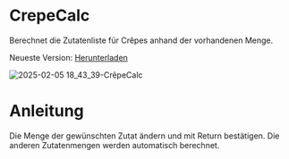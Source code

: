 # CrepeCalc
Berechnet die Zutatenliste für Crêpes anhand der vorhandenen Menge.

Neueste Version: <a href="https://github.com/Alsweider/CrepeCalc/releases/latest">Herunterladen</a>

![2025-02-05 18_43_39-CrêpeCalc](https://github.com/user-attachments/assets/ad9eae2f-59d0-40e2-9e7b-2c8720fbe614)

# Anleitung

Die Menge der gewünschten Zutat ändern und mit Return bestätigen. Die anderen Zutatenmengen werden automatisch berechnet.
